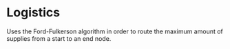 # Logistics
Uses the Ford-Fulkerson algorithm in order to route the maximum amount of supplies from a start to an end node.

